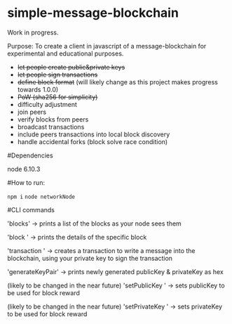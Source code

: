 # simple-message-blockchain

Work in progress.

Purpose: To create a client in javascript of a message-blockchain for experimental and educational purposes.

* ~~let people create public&private keys~~
* ~~let people sign transactions~~
* ~~define block format~~ (will likely change as this project makes progress towards 1.0.0)
* ~~PoW (sha256 for simplicity)~~
* difficulty adjustment
* join peers
* verify blocks from peers
* broadcast transactions
* include peers transactions into local block discovery
* handle accidental forks (block solve race condition)

#Dependencies

node 6.10.3

#How to run:

`npm i`
`node networkNode`

#CLI commands

'blocks' -> prints a list of the blocks as your node sees them

'block <number>' -> prints the details of the specific block

'transaction <message> <privateKey>' -> creates a transaction to write a message into the blockchain, using your private key to sign the transaction
  
'generateKeyPair' -> prints newly generated publicKey & privateKey as hex

(likely to be changed in the near future) 'setPublicKey <publicKey>' -> sets publicKey to be used for block reward

(likely to be changed in the near future) 'setPrivateKey <privateKey>' -> sets privateKey to be used for block reward
